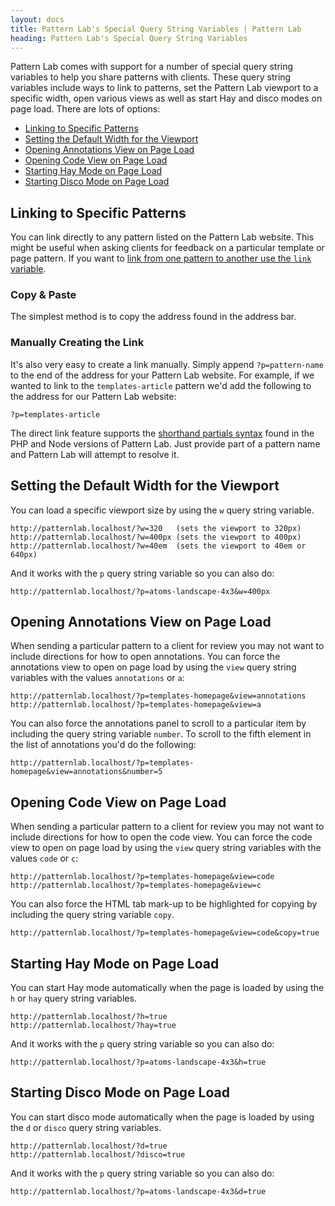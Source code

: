 ```yaml
---
layout: docs
title: Pattern Lab's Special Query String Variables | Pattern Lab
heading: Pattern Lab's Special Query String Variables
---
```



Pattern Lab comes with support for a number of special query string variables to help you share patterns with clients. These query string variables include ways to link to patterns, set the Pattern Lab viewport to a specific width, open various views as well as start Hay and disco modes on page load. There are lots of options:

* [Linking to Specific Patterns](#link-pattern)
* [Setting the Default Width for the Viewport](#default-width)
* [Opening Annotations View on Page Load](#annotations-view)
* [Opening Code View on Page Load](#code-view)
* [Starting Hay Mode on Page Load](#hay-mode)
* [Starting Disco Mode on Page Load](#disco-mode)

## <span id="link-pattern"></span>Linking to Specific Patterns

You can link directly to any pattern listed on the Pattern Lab website. This might be useful when asking clients for feedback on a particular template or page pattern. If you want to [link from one pattern to another use the `link` variable](/docs/data-link-variable.html).

### Copy & Paste

The simplest method is to copy the address found in the address bar.

### Manually Creating the Link

It's also very easy to create a link manually. Simply append `?p=pattern-name` to the end of the address for your Pattern Lab website. For example, if we wanted to link to the `templates-article` pattern we'd add the following to the address for our Pattern Lab website:

```
?p=templates-article
```

The direct link feature supports the [shorthand partials syntax](/docs/pattern-including.html) found in the PHP and Node versions of Pattern Lab. Just provide part of a pattern name and Pattern Lab will attempt to resolve it. 

## <span id="default-width"></span>Setting the Default Width for the Viewport

You can load a specific viewport size by using the `w` query string variable.

```
http://patternlab.localhost/?w=320   (sets the viewport to 320px)
http://patternlab.localhost/?w=400px (sets the viewport to 400px)
http://patternlab.localhost/?w=40em  (sets the viewport to 40em or 640px)
```

And it works with the `p` query string variable so you can also do:

```
http://patternlab.localhost/?p=atoms-landscape-4x3&w=400px
```

## <span id="annotations-view"></span>Opening Annotations View on Page Load

When sending a particular pattern to a client for review you may not want to include directions for how to open annotations. You can force the annotations view to open on page load by using the `view` query string variables with the values `annotations` or `a`:

```
http://patternlab.localhost/?p=templates-homepage&view=annotations
http://patternlab.localhost/?p=templates-homepage&view=a
```

You can also force the annotations panel to scroll to a particular item by including the query string variable `number`. To scroll to the fifth element in the list of annotations you'd do the following:

```
http://patternlab.localhost/?p=templates-homepage&view=annotations&number=5
```

## <span id="code-view"></span>Opening Code View on Page Load

When sending a particular pattern to a client for review you may not want to include directions for how to open the code view. You can force the code view to open on page load by using the `view` query string variables with the values `code` or `c`:

```
http://patternlab.localhost/?p=templates-homepage&view=code
http://patternlab.localhost/?p=templates-homepage&view=c
```

You can also force the HTML tab mark-up to be highlighted for copying by including the query string variable `copy`.

```
http://patternlab.localhost/?p=templates-homepage&view=code&copy=true
```

## <span id="hay-mode"></span>Starting Hay Mode on Page Load

You can start Hay mode automatically when the page is loaded by using the `h` or `hay` query string variables.

```
http://patternlab.localhost/?h=true
http://patternlab.localhost/?hay=true
```

And it works with the `p` query string variable so you can also do:

```
http://patternlab.localhost/?p=atoms-landscape-4x3&h=true
```

## <span id="disco-mode"></span>Starting Disco Mode on Page Load

You can start disco mode automatically when the page is loaded by using the `d` or `disco` query string variables.

```
http://patternlab.localhost/?d=true
http://patternlab.localhost/?disco=true
```

And it works with the `p` query string variable so you can also do:

```
http://patternlab.localhost/?p=atoms-landscape-4x3&d=true
```